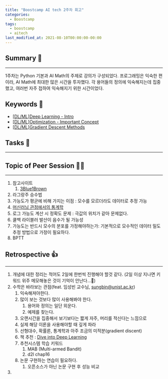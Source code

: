 ```yaml
---
title: "Boostcamp AI tech 2주차 회고"
categories:
  - Boostcamp
tags:
  - boostcamp
  - aitech
last_modified_at: 2021-08-10T00:00:00-00:00
---
```



## Summary 🤙
---
1주차는 Python 기본과 AI Math의 주제로 강의가 구성되었다. 프로그래밍은 익숙한 편이라, AI Math에 최대한 많은 시간을 투자했다. 각 용어들의 정의에 익숙해지는데 집중했고, 여러번 자주 접하여 익숙해지기 위한 시간이었다.   

## Keywords 👀     
  * [[DL/ML]Deep Learning - Intro](#)
  * [[DL/ML]Optimization - Important Concept](#)
  * [[DL/ML]Gradient Descent Methods](#)

## Tasks 🤷
---


## Topic of Peer Session  🧑‍🏫
---
1. 참고사이트
   1. [3Blue1Brown](https://www.youtube.com/channel/UCYO_jab_esuFRV4b17AJtAw)
2. 라그랑주 승수법
3. 가능도가 평균에 비해 가지는 이점 : 모수를 모르더라도 데이터로 추정 가능
4. [머신러닝 관점에서의 통계학](https://devkihyun.github.io/study/Machine-learining-and-Probability/)
5. 로그 가능도 계산 시 정확도 문제 : 극값의 위치가 같아 문제없다. 
6. 쿨백 라이블러 발산이 음수가 될 가능성
7. 가능도는 반드시 모수의 분포를 가정해야하는가: 기본적으로 모수적인 데이터 밀도 추정 방법으로 가정이 필요하다.
8. BPTT

## Retrospective 👍
---
1. 개념에 대한 정리는 적어도 2일에 한번씩 진행해야 할것 같다. (2일 이상 지나면 키워드 위주 메모해놓은 것이 기억이 안난다...👀)   
2. 수학은 바라보는 관점(feat. 임성빈 교수님, sungbin@unist.ac.kr)
   1. 익숙해져야한다.
   2. 많이 보는 것보다 많이 사용해봐야 한다.
      1. 용어와 정의는 일단 외운다.
      2. 예제를 찾는다.
   3. 오랜시간을 집중해서 보기보다는 짧게 자주, 머리를 적신다는 느낌으로
   4. 실제 해당 이론을 사용해야할 때 깊게 파라
   5. 선형대수, 확률론, 통계학과 아주 조금의 미적분(gradient discent)
   6. 책 추천 : [Dive into Deep Learning](https://d2l.ai)
   7. 추천시스템 학습 키워드 
      1. MAB (Multi-armed Bandit)
      2. d2l chap16
   8. 논문 구현하는 연습이 필요하다.
      1. 오픈소스가 아닌 논문 구현 후 성능 비교
3. 

